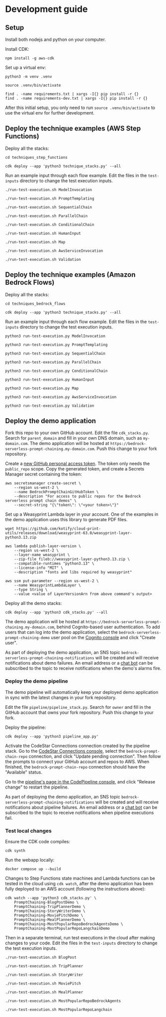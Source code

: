 # Development guide

## Setup

Install both nodejs and python on your computer.

Install CDK:
```
npm install -g aws-cdk
```

Set up a virtual env:
```
python3 -m venv .venv

source .venv/bin/activate

find . -name requirements.txt | xargs -I{} pip install -r {}
find . -name requirements-dev.txt | xargs -I{} pip install -r {}
```
After this initial setup, you only need to run `source .venv/bin/activate` to use the virtual env for further development.

## Deploy the technique examples (AWS Step Functions)

Deploy all the stacks:
```
cd techniques_step_functions

cdk deploy --app 'python3 technique_stacks.py' --all
```

Run an example input through each flow example. Edit the files in the `test-inputs` directory to change the test execution inputs.
```
./run-test-execution.sh ModelInvocation

./run-test-execution.sh PromptTemplating

./run-test-execution.sh SequentialChain

./run-test-execution.sh ParallelChain

./run-test-execution.sh ConditionalChain

./run-test-execution.sh HumanInput

./run-test-execution.sh Map

./run-test-execution.sh AwsServiceInvocation

./run-test-execution.sh Validation
```

## Deploy the technique examples (Amazon Bedrock Flows)

Deploy all the stacks:
```
cd techniques_bedrock_flows

cdk deploy --app 'python3 technique_stacks.py' --all
```

Run an example input through each flow example. Edit the files in the `test-inputs` directory to change the test execution inputs.
```
python3 run-test-execution.py ModelInvocation

python3 run-test-execution.py PromptTemplating

python3 run-test-execution.py SequentialChain

python3 run-test-execution.py ParallelChain

python3 run-test-execution.py ConditionalChain

python3 run-test-execution.py HumanInput

python3 run-test-execution.py Map

python3 run-test-execution.py AwsServiceInvocation

python3 run-test-execution.py Validation
```

## Deploy the demo application

Fork this repo to your own GitHub account.
Edit the file `cdk_stacks.py`. Search for `parent_domain` and fill in your own DNS domain, such as `my-domain.com`.
The demo application will be hosted at `https://bedrock-serverless-prompt-chaining.my-domain.com`.
Push this change to your fork repository.

Create a [new GitHub personal access token](https://github.com/settings/tokens/new).
The token only needs the `public_repo` scope.
Copy the generated token, and create a Secrets Manager secret containing the token:
```
aws secretsmanager create-secret \
    --region us-west-2 \
    --name BedrockPromptChainGitHubToken \
    --description "For access to public repos for the Bedrock serverless prompt chain demos" \
    --secret-string "{\"token\": \"<your token>\"}"
```


Set up a Weasyprint Lambda layer in your account. One of the examples in the demo application uses this library to generate PDF files.
```
wget https://github.com/kotify/cloud-print-utils/releases/download/weasyprint-63.0/weasyprint-layer-python3.13.zip

aws lambda publish-layer-version \
    --region us-west-2 \
    --layer-name weasyprint \
    --zip-file fileb://weasyprint-layer-python3.13.zip \
    --compatible-runtimes "python3.13" \
    --license-info "MIT" \
    --description "fonts and libs required by weasyprint"

aws ssm put-parameter --region us-west-2 \
    --name WeasyprintLambdaLayer \
    --type String \
    --value <value of LayerVersionArn from above command's output>
```

Deploy all the demo stacks:
```
cdk deploy --app 'python3 cdk_stacks.py' --all
```

The demo application will be hosted at `https://bedrock-serverless-prompt-chaining.my-domain.com`,
behind Cognito-based user authentication.
To add users that can log into the demo application, select the `bedrock-serverless-prompt-chaining-demo` user pool on the
[Cognito console](https://us-west-2.console.aws.amazon.com/cognito/v2/idp/user-pools?region=us-west-2)
and click "Create user".

As part of deploying the demo application, an SNS topic `bedrock-serverless-prompt-chaining-notifications`
will be created and will receive notifications about demo failures.
An email address or a [chat bot](https://docs.aws.amazon.com/chatbot/latest/adminguide/setting-up.html)
can be subscribed to the topic to receive notifications when the demo's alarms fire.

### Deploy the demo pipeline

The demo pipeline will automatically keep your deployed demo application in sync with the latest changes in your fork repository.

Edit the file `pipeline/pipeline_stack.py`.
Search for `owner` and fill in the GitHub account that owns your fork repository.
Push this change to your fork.

Deploy the pipeline:
```
cdk deploy --app 'python3 pipeline_app.py'
```

Activate the CodeStar Connections connection created by the pipeline stack.
Go to the [CodeStar Connections console](https://console.aws.amazon.com/codesuite/settings/connections?region=us-west-2),
select the `bedrock-prompt-chain-repo` connection, and click "Update pending connection".
Then follow the prompts to connect your GitHub account and repos to AWS.
When finished, the `bedrock-prompt-chain-repo` connection should have the "Available" status.

Go to the [pipeline's page in the CodePipeline console](https://us-west-2.console.aws.amazon.com/codesuite/codepipeline/pipelines/bedrock-serverless-prompt-chaining-demo/view?region=us-west-2),
and click "Release change" to restart the pipeline.

As part of deploying the demo application, an SNS topic `bedrock-serverless-prompt-chaining-notifications`
will be created and will receive notifications about pipeline failures.
An email address or a [chat bot](https://docs.aws.amazon.com/chatbot/latest/adminguide/setting-up.html)
can be subscribed to the topic to receive notifications when pipeline executions fail.

### Test local changes

Ensure the CDK code compiles:
```
cdk synth
```

Run the webapp locally:
```
docker compose up --build
```

Changes to Step Functions state machines and Lambda functions can be tested in the cloud using `cdk watch`,
after the demo application has been fully deployed to an AWS account (following the instructions above):
```
cdk watch --app 'python3 cdk_stacks.py' \
    PromptChaining-BlogPostDemo \
    PromptChaining-TripPlannerDemo \
    PromptChaining-StoryWriterDemo \
    PromptChaining-MoviePitchDemo \
    PromptChaining-MealPlannerDemo \
    PromptChaining-MostPopularRepoBedrockAgentsDemo \
    PromptChaining-MostPopularRepoLangchainDemo
```

Then in a separate terminal, run test executions in the cloud after making changes to your code.
Edit the files in the `test-inputs` directory to change the test execution inputs.
```
./run-test-execution.sh BlogPost

./run-test-execution.sh TripPlanner

./run-test-execution.sh StoryWriter

./run-test-execution.sh MoviePitch

./run-test-execution.sh MealPlanner

./run-test-execution.sh MostPopularRepoBedrockAgents

./run-test-execution.sh MostPopularRepoLangchain
```
